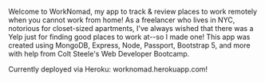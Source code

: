 Welcome to WorkNomad, my app to track & review places to work remotely when you cannot work from home! As a freelancer who lives in NYC, notorious for closet-sized apartments, I've always wished that there was a Yelp just for finding good places to work at--so I made one! This app was created using MongoDB, Express, Node, Passport, Bootstrap 5, and more with help from Colt Steele's Web Developer Bootcamp. 

Currently deployed via Heroku: worknomad.herokuapp.com! 